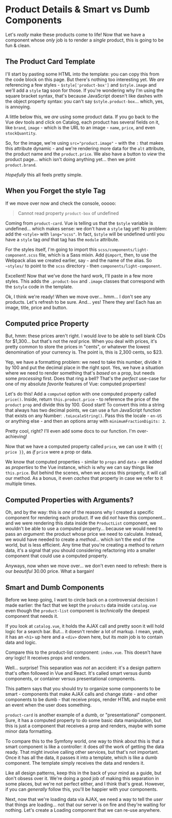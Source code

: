 # Product Details & Smart vs Dumb Components

Let's *really* make these products come to life! Now that we have a component whose
*only* job is to render a *single* product, this is going to be fun & clean.

## The Product Card Template

I'll start by pasting some HTML into the template: you can copy this from
the code block on this page. But there's nothing too interesting yet. We *are*
referencing a few styles - `$style['product-box']` and `$style.image` and we'll
add a `style` tag soon for those. If you're wondering why I'm using the square
bracket syntax, that's because JavaScript doesn't like dashes with the object
property syntax: you can't say `$style.product-box`... which, yes, is annoying.

A little below this, we *are* using some product data. If you go back to the Vue
dev tools and click on Catalog, each product has several fields on it, like
`brand`, `image` - which is the URL to an image - `name`, `price`, and even
`stockQuantity`.

So, for the image, we're using `src="product.image"` - with the `:` that makes this
attribute dynamic - and we're rendering more data for the `alt` attribute, the
product name and the `product.price`. We also have a button to *view* the product
page... which isn't doing anything yet... then we print `product.brand`.

*Hopefully* this all feels pretty simple.

## When you Forget the style Tag

If we move over now and check the console, ooooo:

> Cannot read property `product-box` of undefined

Coming from `product-card`. Vue is telling us that the `$style` variable is
undefined... which makes sense: we don't have a `style` tag yet! No problem:
add the `<style>` with `lang="scss"`. In fact, `$style` will be undefined until
you have a `style` tag *and* that tag has the `module` attribute.

For the styles itself, I'm going to import this `scss/components/light-component.scss`
file, which is a Sass mixin. Add `@import`, then, to use the Webpack alias we
created earlier, say `~` and the name of the alias. So `~styles/` to point to
the `scss` directory - then `components/light-component`.

Excellent! Now that we've done the hard work, I'll paste in a few more styles.
This adds the `.product-box` and `.image` classes that correspond with the `$style`
code in the template.

Ok, I think we're ready! When we move over... hmm... I don't see any products.
Let's refresh to be sure. And... yes! There they are! Each has an image, title,
price and button.

## Computed price Property

But, hmm: these prices aren't right. I would *love* to be able to sell blank
CDs for $1,300... but that's not the *real* price. When you deal with prices,
it's pretty common to store the prices in "cents", or whatever the lowest
denomination of your currency is. The point is, this is 2,300 cents, so $23.

Yep, we have a formatting problem: we need to take this number, divide
it by 100 and put the decimal place in the right spot. Yes, we have a situation
where we need to render something that's *based* on a prop, but needs some
*processing* first. Does that ring a bell? That's the *perfect* use-case
for one of my absolute *favorite* features of Vue: computed properties!

Let's do this! Add a `computed` option with one computed property called
`price()`. Inside, return `this.product.price` - to reference the price of the
`product` `prop` and divide this by 100. Good start! To convert this into a
string that always has two decimal points, we can use a fun JavaScript function
that exists on any Number: `.toLocaleString()`. Pass this the locale - `en-US` or
anything else - and then an options array with `minimumFractionDigits: 2`.

Pretty cool, right? I'll even add some docs to our function. I'm over-achieving!

Now that we have a computed property called `price`, we can use it with
`{{ price }}`, as *if* `price` were a prop or data.

We know that computed properties - similar to `props` and `data` - are added as
*properties* to the Vue instance, which is why we can say things like `this.price`.
But behind the scenes, when we access this property, it will call our method. As
a bonus, it even *caches* that property in case we refer to it multiple times.

## Computed Properties with Arguments?

Oh, and by the way: this is *one* of the reasons why I created a specific component
for rendering each product. If we did *not* have this component... and we were
rendering this data inside the `ProductList` component, we wouldn't be able to
use a computed property... because we would need to pass an *argument*: the product
whose price we need to calculate. Instead, we would have needed to create a
*method*... which isn't the end of the world, but is less efficient. Any time that
you're creating a method to *return* data, it's a signal that you should considering
refactoring into a smaller component that could use a computed property.

Anyways, now when we move over... we don't even need to refresh: there is our
*beautiful* 30.00 price. What a bargain!

## Smart and Dumb Components

Before we keep going, I want to circle back on a controversial decision I made
earlier: the fact that we kept the `products` data inside `catalog.vue` even
though the `product-list` component is *technically* the deepest component that
needs it.

If you look at `catalog.vue`, it holds the AJAX call and pretty soon it will
hold logic for a search bar. But... it doesn't render a lot of markup. I mean,
yeah, it has an `<h1>` up here and a `<div>` down here, but its *main* job is
to contain data and logic.

Compare this to the product-list component: `index.vue`. This doesn't have *any*
logic! It receives props and renders.

Well... surprise! This separation was *not* an accident: it's a design pattern
that's often followed in Vue and React. It's called smart versus dumb components,
or container versus presentational components.

This pattern says that you should try to organize some components to be smart -
components that make AJAX calls and change state - and other components to be
dumb - that receive props, render HTML and maybe emit an event when the user does
something.

`product-card` is another example of a dumb, or "presentational" component. Sure,
it has a computed property to do some basic data manipulation, but this is just
a component that receives a prop and renders, maybe with some minor data
formatting.

To compare this to the Symfony world, one way to think about this is that a smart
component is like a controller: it does *all* the work of getting the data ready.
That might involve calling other services, but that's not important. Once it has
all the data, it passes it into a template, which is like a dumb component. The
template simply receives the data and renders it.

Like all design patterns, keep this in the back of your mind as a guide, but don't
obsess over it. We're doing a good job of making this separation in some places,
but we're not perfect either, and I think that's great. However, if you can
*generally* follow this, you'll be happier with your components.

Next, now that we're loading data via AJAX, we need a way to tell the *user*
that things are loading... not that our server is on fire and they're waiting for
nothing. Let's create a Loading component that we can re-use anywhere.
